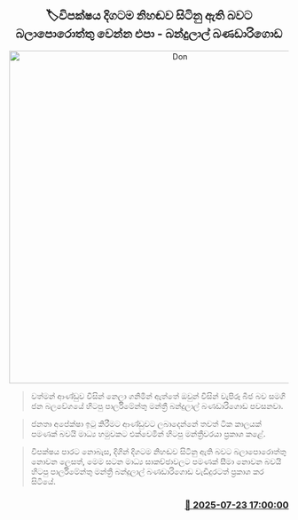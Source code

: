 <p align='center'><b><h2 align='center' title='Don't expect the opposition to remain silent forever - Bandulal Banadarigoda'>🏷විපක්ෂය දිගටම නිහඬව සිටිනු ඇති බවට බලාපොරොත්තු වෙන්න එපා - බන්දුලාල් බණඩාරිගොඩ</h2></b></p>
<p align='center'><img src='https://helakuru.sgp1.cdn.digitaloceanspaces.com/esana/images/lib/bandulal-bandarigoda-media.jpg' width='600' alt='Don't expect the opposition to remain silent forever - Bandulal Banadarigoda'></p>

> වත්මන් ආණ්ඩුව විසින් නෙලා ගනිමින් ඇත්තේ ඔවුන් විසින් වැපිරූ බීජ බව සමගි ජන බලවේගයේ හිටපු පාර්ලිමේන්තු මන්ත්‍රී බන්දුලාල් බණඩාරිගොඩ පවසනවා.

> ජනතා අපේක්ෂා ඉටු කිරීමට ආණ්ඩුවට ලබාදෙන්නේ තවත් ටික කාලයක් පමණක් බවයි මාධ්‍ය හමුවකට එක්වෙමින් හිටපු මන්ත්‍රීවරයා ප්‍රකාශ කළේ.

> විපක්ෂය පාරට නොබැස, දිගින් දිගටම නිහඬව සිටිනු ඇති බවට බලාපෙ‍ාරොත්තු නොවන ලෙසත්, මෙම සටන මාධ්‍ය සාකච්ඡාවලට පමණක් සීමා නොවන බවයි හිටපු පාර්ලිමේන්තු මන්ත්‍රී බන්දුලාල් බණඩාරිගොඩ වැඩිදුරටත් ප්‍රකාශ කර සිටියේ‍.



<h3 align='right'><a href='https://www.helakuru.lk/esana/p/112100/'>📅 2025-07-23 17:00:00</a></h3>
